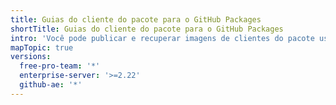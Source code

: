 ```yaml
---
title: Guias do cliente do pacote para o GitHub Packages
shortTitle: Guias do cliente do pacote para o GitHub Packages
intro: 'Você pode publicar e recuperar imagens de clientes do pacote usando {% data variables.product.prodname_registry %}.'
mapTopic: true
versions:
  free-pro-team: '*'
  enterprise-server: '>=2.22'
  github-ae: '*'
---
```


